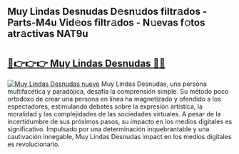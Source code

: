 ## Muy Lindas Desnudas D𝚎sn𝚞dos filtr𝚊dos - Parts-M4u Vid𝚎os filtr𝚊dos - N𝚞evas f𝚘tos atr𝚊ctivas NAT9u

# <h2><a href="http://mb4119j.tromn.icu/?c=Muy+Lindas+Desnudas">🔗👉👉👉 Muy Lindas Desnudas 🔗🔗</a></h2>

[![Muy Lindas Desnudas nuevo](https://i.imgur.com/pEAQMta.gif)](http://mb4119j.tromn.icu/?c=Muy+Lindas+Desnudas)
Muy Lindas Desnudas, una persona multifacética y paradójica, desafía la comprensión simple. Su método poco ortodoxo de crear una persona en línea ha magnetizado y ofendido a los espectadores, estimulando debates sobre la expresión artística, la moralidad y las complejidades de las sociedades virtuales. A pesar de la incertidumbre de sus próximos pasos, su impacto en los medios digitales es significativo. Impulsado por una determinación inquebrantable y una cautivación innegable, Muy Lindas Desnudas impact en los medios digitales es revolucionario.
